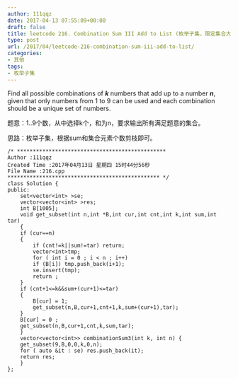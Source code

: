 ```yaml
---
author: 111qqz
date: 2017-04-13 07:55:09+00:00
draft: false
title: leetcode 216. Combination Sum III Add to List (枚举子集，限定集合大小，和为定值）
type: post
url: /2017/04/leetcode-216-combination-sum-iii-add-to-list/
categories:
- 其他
tags:
- 枚举子集
---
```




Find all possible combinations of _**k**_ numbers that add up to a number _**n**_, given that only numbers from 1 to 9 can be used and each combination should be a unique set of numbers.

题意：1..9个数，从中选择k个，和为n，要求输出所有满足题意的集合。

思路：枚举子集，根据sum和集合元素个数剪枝即可。

    
    /* ***********************************************
    Author :111qqz
    Created Time :2017年04月13日 星期四 15时44分56秒
    File Name :216.cpp
    ************************************************ */
    class Solution {
    public:
        set<vector<int> >se;
        vector<vector<int> >res;
        int B[1005];
        void get_subset(int n,int *B,int cur,int cnt,int k,int sum,int tar)
        {
    	if (cur==n)
    	{
    	    if (cnt!=k||sum!=tar) return;
    	    vector<int>tmp;
    	    for ( int i = 0 ; i < n ; i++)
    		if (B[i]) tmp.push_back(i+1);
    	    se.insert(tmp);
    	    return ;
    	}
    	if (cnt+1<=k&&sum+(cur+1)<=tar)
    	{
    	    B[cur] = 1;
    	    get_subset(n,B,cur+1,cnt+1,k,sum+(cur+1),tar);
    	}
    	B[cur] = 0 ;
    	get_subset(n,B,cur+1,cnt,k,sum,tar);
        }
        vector<vector<int>> combinationSum3(int k, int n) {
    	get_subset(9,B,0,0,k,0,n);
    	for ( auto &it : se) res.push_back(it);
    	return res;
        }
    };
    





